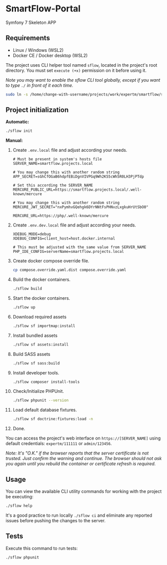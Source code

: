 # SmartFlow-Portal

Symfony 7 Skeleton APP

Requirements
------------

  * Linux / Windows (WSL2)
  * Docker CE / Docker desktop (WSL2)

The project uses CLI helper tool named `sflow`, located in the project's root directory. You must set `execute (+x)` permission on it before using it.

*Note you may want to enable the sflow CLI tool globally, except if you want to type `./` in front of it each time.*

```bash
sudo ln -s /home/change-with-username/projects/work/expertm/smartflow/sflow /usr/local/bin/sflow
```

Project initialization
------------

**Automatic:**

```bash
./sflow init
```

**Manual:**

1. Create `.env.local` file and adjust according your needs.

    ```dotenv
    # Must be present in system's hosts file
    SERVER_NAME=smartflow.projects.local

    # You may change this with another random string
    APP_SECRET=sGhCfOGaB6hdpfEBiDgnVIVPGq9Wh2K55cWh5R0LH3PjPTdp

    # Set this according the SERVER_NAME
    MERCURE_PUBLIC_URL=https://smartflow.projects.local/.well-known/mercure

    # You may change this with another random string
    MERCURE_JWT_SECRET="nxPymhvGQehgk6DYrNNtFsPHNvzLxgkuHrUtSbO0"

    MERCURE_URL=https://php/.well-known/mercure
    ```

2. Create `.env.dev.local` file and adjust according your needs.

    ```dotenv
    XDEBUG_MODE=debug
    XDEBUG_CONFIG=client_host=host.docker.internal

    # This must be adjusted with the same value from SERVER_NAME
    PHP_IDE_CONFIG=serverName=smartflow.projects.local
    ```

3. Create docker compose override file.

    ```bash
    cp compose.override.yaml.dist compose.override.yaml
    ```

4. Build the docker containers.

    ```bash
    ./sflow build
    ```
5. Start the docker containers.

    ```bash
    ./sflow up
    ```

6. Download required assets

    ```bash
    ./sflow sf importmap:install
    ```

7. Install bundled assets

    ```bash
    ./sflow sf assets:install
    ```

8. Build SASS assets

    ```bash
    ./sflow sf sass:build
    ```

9. Install developer tools.

    ```bash
    ./sflow composer install-tools
    ```

10. Check/Initialize PHPUnit.

    ```bash
    ./sflow phpunit --version
    ```
11. Load default database fixtures.

    ```bash
    ./sflow sf doctrine:fixtures:load -n
    ```
12. Done.

You can access the project's web interface on `https://[SERVER_NAME]` using default credentials: `expertm/111111` or `admin/123456`.

*Note: It's "O.K." if the browser reports that the server certificate is not trusted. Just confirm the warning and continue. The browser should not ask you again until you rebuild the container or certificate refresh is required.*

Usage
-----

You can view the available CLI utility commands for working with the project be executing:

```bash
./sflow help
```

It's a good practice to run locally `./sflow ci` and eliminate any reported issues before pushing the changes to the server.

Tests
-----

Execute this command to run tests:

```bash
./sflow phpunit
```
